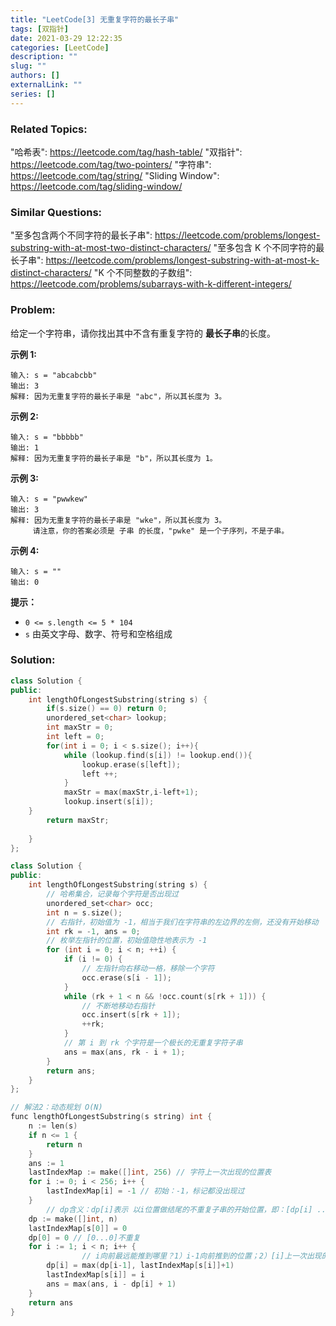 ```yaml
---
title: "LeetCode[3] 无重复字符的最长子串"
tags: [双指针]
date: 2021-03-29 12:22:35
categories: [LeetCode]
description: ""
slug: ""
authors: []
externalLink: ""
series: []
---
```


### Related Topics:

  "哈希表": https://leetcode.com/tag/hash-table/
  "双指针": https://leetcode.com/tag/two-pointers/
  "字符串": https://leetcode.com/tag/string/
  "Sliding Window": https://leetcode.com/tag/sliding-window/

### Similar Questions:

  "至多包含两个不同字符的最长子串": https://leetcode.com/problems/longest-substring-with-at-most-two-distinct-characters/
  "至多包含 K 个不同字符的最长子串": https://leetcode.com/problems/longest-substring-with-at-most-k-distinct-characters/
  "K 个不同整数的子数组": https://leetcode.com/problems/subarrays-with-k-different-integers/

### Problem:

给定一个字符串，请你找出其中不含有重复字符的 **最长子串**的长度。

**示例 1:**

```
输入: s = "abcabcbb"
输出: 3 
解释: 因为无重复字符的最长子串是 "abc"，所以其长度为 3。
```

**示例 2:**

```
输入: s = "bbbbb"
输出: 1
解释: 因为无重复字符的最长子串是 "b"，所以其长度为 1。
```

**示例 3:**

```
输入: s = "pwwkew"
输出: 3
解释: 因为无重复字符的最长子串是 "wke"，所以其长度为 3。
     请注意，你的答案必须是 子串 的长度，"pwke" 是一个子序列，不是子串。
```

**示例 4:**

```
输入: s = ""
输出: 0
```

**提示：**

- `0 <= s.length <= 5 * 104`
- `s` 由英文字母、数字、符号和空格组成



<!--more-->

### Solution:

```c++
class Solution {
public:
    int lengthOfLongestSubstring(string s) {
        if(s.size() == 0) return 0;
        unordered_set<char> lookup;
        int maxStr = 0;
        int left = 0;
        for(int i = 0; i < s.size(); i++){
            while (lookup.find(s[i]) != lookup.end()){
                lookup.erase(s[left]);
                left ++;
            }
            maxStr = max(maxStr,i-left+1);
            lookup.insert(s[i]);
    }
        return maxStr;
        
    }
};
```



```c++
class Solution {
public:
    int lengthOfLongestSubstring(string s) {
        // 哈希集合，记录每个字符是否出现过
        unordered_set<char> occ;
        int n = s.size();
        // 右指针，初始值为 -1，相当于我们在字符串的左边界的左侧，还没有开始移动
        int rk = -1, ans = 0;
        // 枚举左指针的位置，初始值隐性地表示为 -1
        for (int i = 0; i < n; ++i) {
            if (i != 0) {
                // 左指针向右移动一格，移除一个字符
                occ.erase(s[i - 1]);
            }
            while (rk + 1 < n && !occ.count(s[rk + 1])) {
                // 不断地移动右指针
                occ.insert(s[rk + 1]);
                ++rk;
            }
            // 第 i 到 rk 个字符是一个极长的无重复字符子串
            ans = max(ans, rk - i + 1);
        }
        return ans;
    }
};

```



```c++
// 解法2：动态规划 O(N)
func lengthOfLongestSubstring(s string) int {
	n := len(s)
	if n <= 1 {
		return n
	}
	ans := 1
	lastIndexMap := make([]int, 256) // 字符上一次出现的位置表
	for i := 0; i < 256; i++ {
		lastIndexMap[i] = -1 // 初始：-1，标记都没出现过
	}
        // dp含义：dp[i]表示 以i位置做结尾的不重复子串的开始位置，即：[dp[i] ... i]是以i结尾时的最长不重复子串
	dp := make([]int, n) 
	lastIndexMap[s[0]] = 0
	dp[0] = 0 // [0...0]不重复
	for i := 1; i < n; i++ {
                // i向前最远能推到哪里？1）i-1向前推到的位置；2）[i]上一次出现的位置的下一个位置；二者取决于瓶颈：较大者（最靠近i的）
		dp[i] = max(dp[i-1], lastIndexMap[s[i]]+1)
		lastIndexMap[s[i]] = i
		ans = max(ans, i - dp[i] + 1)
	}
	return ans
}
```

